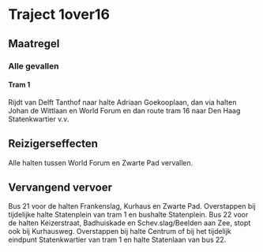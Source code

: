 # Traject 1over16
## Maatregel
### Alle gevallen

#### Tram 1
Rijdt van Delft Tanthof naar halte Adriaan Goekooplaan, dan via halten Johan de Wittlaan en World Forum en dan route tram 16 naar Den Haag Statenkwartier v.v.

## Reizigerseffecten
Alle halten tussen World Forum en Zwarte Pad vervallen.

## Vervangend vervoer
Bus 21 voor de halten Frankenslag, Kurhaus en Zwarte Pad. Overstappen bij tijdelijke halte Statenplein van tram 1 en bushalte Statenplein.
Bus 22 voor de halten Keizerstraat, Badhuiskade en Schev.slag/Beelden aan Zee, stopt ook bij Kurhausweg. Overstappen bij halte Centrum of bij het tijdelijk eindpunt Statenkwartier van tram 1 en halte Statenlaan van bus 22.
